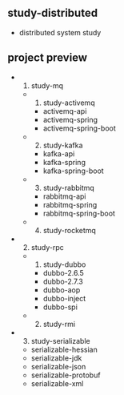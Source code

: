 ## study-distributed

- distributed system study

## project preview

- 1. study-mq
  - 1. study-activemq
    - activemq-api
    - activemq-spring
    - activemq-spring-boot
  - 2. study-kafka
    - kafka-api
    - kafka-spring
    - kafka-spring-boot
  - 3. study-rabbitmq
    - rabbitmq-api
    - rabbitmq-spring
    - rabbitmq-spring-boot
  - 4. study-rocketmq
- 2. study-rpc
  - 1. study-dubbo
    - dubbo-2.6.5
    - dubbo-2.7.3
    - dubbo-aop
    - dubbo-inject
    - dubbo-spi
  - 2. study-rmi
- 3. study-serializable
  - serializable-hessian
  - serializable-jdk
  - serializable-json
  - serializable-protobuf
  - serializable-xml
